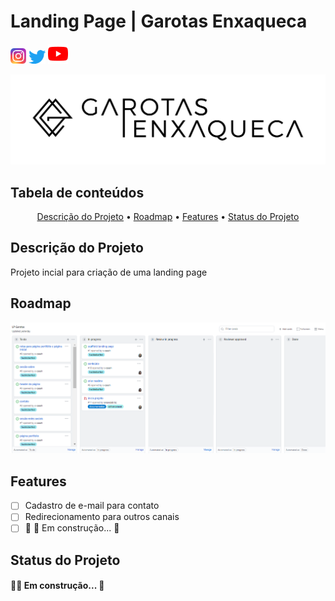 # Landing Page | Garotas Enxaqueca

[![Instagram](./static/instagram-logo.png)](https://instagram.com/garotasenxaqueca)
[![Twitter](./static/twitter-logo.png)](https://twitter.com/calmacah)
[![Youtube](./static/youtube-logo.png)](https://www.youtube.com/c/garotasenxaqueca)

![](./static/01_GE_Logo_black.png)

## Tabela de conteúdos

<p align="center">
 <a href="#Descrição do Projeto">Descrição do Projeto</a> •
 <a href="#roadmap">Roadmap</a> • 
 <a href="#Features">Features</a> • 
 <a href="#Status do Projeto">Status do Projeto</a>
</p>

## Descrição do Projeto
<p> Projeto incial para criação de uma landing page</p>

## Roadmap
![](./static/roadmap.png)

## Features

- [ ] Cadastro de e-mail para contato
- [ ] Redirecionamento para outros canais
- [ ] 🚧 🚀 Em construção...  🚧

## Status do Projeto
<h4> 
	🚧🚀 Em construção...  🚧
</h4>